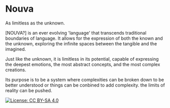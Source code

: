 # Nouva
As limitless as the unknown.

[NOUVA?] is an ever evolving 'language' that transcends traditional boundaries of language. It allows for the expression of both the known and the unknown, exploring the infinite spaces between the tangible and the imagined. 

Just like the unknown, it is limitless in its potential, capable of expressing the deepest emotions, the most abstract concepts, and the most complex creations. 

Its purpose is to be a system where complexities can be broken down to be better understood or things can be conbined to add complexity. the limits of reality can be pushed. 


[![License: CC BY-SA 4.0](https://img.shields.io/badge/License-CC_BY--SA_4.0-lightgrey.svg)](https://creativecommons.org/licenses/by-sa/4.0/)
